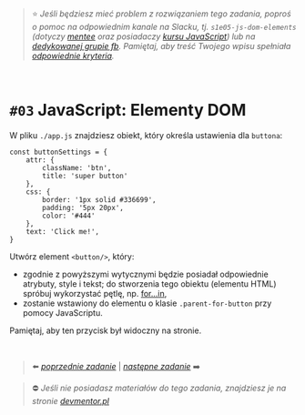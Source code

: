 > :star: *Jeśli będziesz mieć problem z rozwiązaniem tego zadania, poproś o pomoc na odpowiednim kanale na Slacku, tj. `s1e05-js-dom-elements` (dotyczy [mentee](https://devmentor.pl/mentoring-javascript/) oraz posiadaczy [kursu JavaScript](https://devmentor.pl/p/javascript-for-beginners/)) lub na [dedykowanej grupie fb](https://www.facebook.com/groups/155234921740033). Pamiętaj, aby treść Twojego wpisu spełniała [odpowiednie kryteria](https://devmentor.pl/jak-prosic-o-pomoc/).*

&nbsp;

# `#03` JavaScript: Elementy DOM

W pliku `./app.js` znajdziesz obiekt, który określa ustawienia dla `buttona`:

```
const buttonSettings = {
    attr: {
        className: 'btn',
        title: 'super button'
    },
    css: {
        border: '1px solid #336699',
        padding: '5px 20px',
        color: '#444'
    },
    text: 'Click me!',
}
```

Utwórz element `<button/>`, który:
- zgodnie z powyższymi wytycznymi będzie posiadał odpowiednie atrybuty, style i tekst; do stworzenia tego obiektu (elementu HTML) spróbuj wykorzystać pętlę, np.  [for...in](https://developer.mozilla.org/pl/docs/Web/JavaScript/Referencje/Polecenia/for...in),
- zostanie wstawiony do elementu o klasie `.parent-for-button` przy pomocy JavaScriptu.

Pamiętaj, aby ten przycisk był widoczny na stronie.

&nbsp;

> :arrow_left: [*poprzednie zadanie*](./../02) | [*następne zadanie*](./../04) :arrow_right:

> :no_entry: *Jeśli nie posiadasz materiałów do tego zadania, znajdziesz je na stronie [devmentor.pl](https://devmentor.pl/p/js-basics/)*
